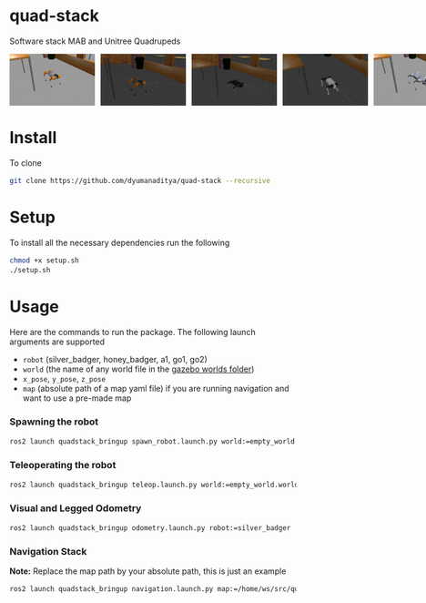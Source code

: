 # quad-stack
Software stack MAB and Unitree Quadrupeds

<div style="display: flex; justify-content: space-between;">
    <img src="./media/1.png" alt="Image 1" width="150" style="margin-right: 10px;">
    <img src="./media/2.png" alt="Image 2" width="150" style="margin-right: 10px;">
    <img src="./media/3.png" alt="Image 3" width="150" style="margin-right: 10px;">
    <img src="./media/4.png" alt="Image 4" width="150" style="margin-right: 10px;">
    <img src="./media/5.png" alt="Image 5" width="150">
</div>

# Install
To clone

```bash
git clone https://github.com/dyumanaditya/quad-stack --recursive
```

# Setup
To install all the necessary dependencies run the following

```bash
chmod +x setup.sh
./setup.sh
```

# Usage

Here are the commands to run the package. The following launch arguments are supported

- `robot` (silver_badger, honey_badger, a1, go1, go2)
- `world` (the name of any world file in the [gazebo worlds folder](./quad_stack/quadstack_gazebo/worlds/))
- `x_pose`, `y_pose`, `z_pose`
- `map` (absolute path of a map yaml file) if you are running navigation and want to use a pre-made map


### Spawning the robot

```bash
ros2 launch quadstack_bringup spawn_robot.launch.py world:=empty_world.world robot:=a1
```

### Teleoperating the robot

```bash
ros2 launch quadstack_bringup teleop.launch.py world:=empty_world.world robot:=a1
```

### Visual and Legged Odometry

```bash
ros2 launch quadstack_bringup odometry.launch.py robot:=silver_badger
```

### Navigation Stack
**Note:** Replace the map path by your absolute path, this is just an example
```bash
ros2 launch quadstack_bringup navigation.launch.py map:=/home/ws/src/quad-stack/quad_stack/quadstack_localization/maps/turtlebot_map.yaml robot:=a1
```